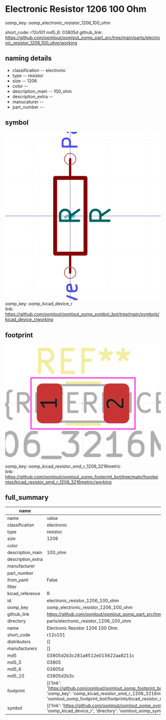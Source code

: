# Electronic Resistor 1206 100 Ohm
oomp_key: oomp_electronic_resistor_1206_100_ohm 


short_code: r12o101
md5_6: 03805d
github_link: https://github.com/oomlout/oomlout_oomp_part_src/tree/main/parts/electronic_resistor_1206_100_ohm/working
## naming details
* classification -- electronic
* type -- resistor
* size -- 1206
* color -- 
* description_main -- 100_ohm
* description_extra -- 
* manucaturer -- 
* part_number -- 



## symbol

![](symbol/0/working/working_600.png)  
oomp_key: oomp_kicad_device_r  
link: https://github.com/oomlout/oomlout_oomp_symbol_bot/tree/main/symbols/kicad_device_r/working  

## footprint

![](footprint/0/working/working_600.png)  
oomp_key: oomp_kicad_resistor_smd_r_1206_3216metric  
link: https://github.com/oomlout/oomlout_oomp_footprint_bot/tree/main/foootprntss/kicad_resistor_smd_r_1206_3216metric/working  

## full_summary
| name | value | 
| --- | --- | 
| name | value | 
| classification | electronic | 
| type | resistor | 
| size | 1206 | 
| color |  | 
| description_main | 100_ohm | 
| description_extra |  | 
| manufacturer |  | 
| part_number |  | 
| from_yaml | False | 
| filter |  | 
| kicad_reference | R | 
| id | electronic_resistor_1206_100_ohm | 
| oomp_key | oomp_electronic_resistor_1206_100_ohm | 
| github_link | https://github.com/oomlout/oomlout_oomp_part_src/tree/main/parts/electronic_resistor_1206_100_ohm/working | 
| directory | parts/electronic_resistor_1206_100_ohm | 
| name | Electronic Resistor 1206 100 Ohm | 
| short_code | r12o101 | 
| distributors | [] | 
| manufacturers | [] | 
| md5 | 03805d2b3c281a8512e015622aa8211c | 
| md5_5 | 03805 | 
| md5_6 | 03805d | 
| md5_10 | 03805d2b3c | 
| footprint | [{'link': 'https://github.com/oomlout/oomlout_oomp_footprint_bot/tree/main/foootprntss/kicad_resistor_smd_r_1206_3216metric', 'oomp_key': 'oomp_kicad_resistor_smd_r_1206_3216metric', 'directory': 'oomlout_oomp_footprint_bot/footprints/kicad_resistor_smd_r_1206_3216metric//working/working.kicad_mod'}] | 
| symbol | [{'link': 'https://github.com/oomlout/oomlout_oomp_symbol_bot/tree/main/symbols/kicad_device_r', 'oomp_key': 'oomp_kicad_device_r', 'directory': 'oomlout_oomp_symbol_bot/symbols/kicad_device_r//working/working.kicad_sym'}] | 
